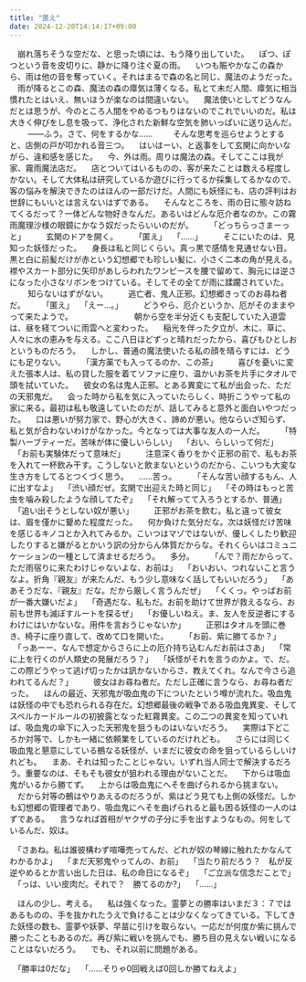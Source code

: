 ```yaml
---
title: "匿え"
date: 2024-12-20T14:14:17+09:00
---
```

　崩れ落ちそうな空だな、と思った頃には、もう降り出していた。
　ぽつ、ぽつという音を皮切りに、静かに降り注ぐ夏の雨。
　いつも賑やかなこの森から、雨は他の音を奪っていく。それはまるで森の名と同じ、魔法のようだった。
　雨が降るとこの森、魔法の森の瘴気は薄くなる。私とて未だ人間、瘴気に相当慣れたとはいえ、無いほうが楽なのは間違いない。
　魔法使いとしてどうなんだとは思うが、今のところ人間をやめるつもりはないのでこれでいいのだ。私は大きく伸びをし息を吸って、浄化された新鮮な空気を肺いっぱいに送り込んだ。
　
　――ふう。さて、何をするかな……
　
　そんな思考を巡らせようとすると、店側の戸が叩かれる音三つ。
　はいはーい、と返事をして玄関に向かいながら、違和感を感じた。
　今、外は雨。周りは魔法の森。そしてここは我が家、霧雨魔法店だ。
　店とついてはいるものの、客が来たことは数える程度しかない。そして大体私は研究しているか遊びに行ってるか採集してるかなので、客の悩みを解決できたのはほんの一部だけだ。人間にも妖怪にも、店の評判はお世辞にもいいとは言えないはずである。
　そんなところを、雨の日に態々訪ねてくるだって？一体どんな物好きなんだ。あるいはどんな厄介者なのか。この霧雨魔理沙様の眼鏡にかなう奴だったらいいのだが。
　
　「どっちらっさまーっと」
　
　玄関のドアを開く。
　
　「匿え」
　「……」
　
　そこにいたのは、見知った妖怪だった。
　身長は私と同じくらい。真っ黒で感情を見通せない目。黒と白に前髪だけが赤という幻想郷でも珍しい髪に、小さく二本の角が見える。襟やスカート部分に矢印があしらわれたワンピースを腰で留めて、胸元には逆さになった小さなリボンをつけている。そしてその全てが雨に蹂躙されていた。
　
　知らないはずがない。
　
　逃亡者、鬼人正邪。幻想郷きってのお尋ね者だ。
　
　「匿え」
　「えー…。」
　
　どうやら、厄介というか、厄がそのままやって来たようで。
　
　
　
　
　
　朝から空を半分近くも支配していた入道雲は、昼を経てついに雨雲へと変わった。
　稲光を伴った夕立が、木に、草に、人々に水の恵みを与える。ここ八日ほどずっと晴れだったから、喜びもひとしおというものだろう。
　しかし、普通の魔法使いたる私の顔を晴らすには、どうにも足りない。
　
　「漢方薬でも入ってるのか、この茶」
　
　喜びを憂いに変えた張本人は、私の貸した服を着てソファに座り、温かいお茶を片手にタオルで頭を拭いていた。
　彼女の名は鬼人正邪。とある異変にて私が出会った、ただの天邪鬼だ。
　会った時から私を気に入っていたらしく、時折こうやって私の家に来る。最初は私も敬遠していたのだが、話してみると意外と面白いやつだった。
　口は悪いが努力家で、野心が大きく、諦めが悪い。他ならいざ知らず、私と気が合わないわけがなかった。今となっては大事な友人の一人だ。
　
　「特製ハーブティーだ。苦味が体に優しいらしい」
　「おい、らしいって何だ」
　「お前も実験体だって意味だ」
　
　注意深く香りをかぐ正邪の前で、私もお茶を入れて一杯飲み干す。こうしないと飲まないというのだから、こいつも大変な生き方をしてるとつくづく思う。
　……苦っ。
　
　「そんな苦い顔するもん、人に出すなよ」
　「渋い顔だぜ。玄関で出迎えた時と同じ」
　「その時はもっと苦虫を噛み殺したような顔してたぞ」
　「それ解ってて入ろうとするか、普通」
　「追い出そうとしない奴が悪い」
　
　正邪がお茶を飲む。私と違って彼女は、眉を僅かに顰めた程度だった。
　何か負けた気分だな。次は妖怪だけ苦味を感じるキノコとか入れてみるか。こいつはマゾではないが、優しくしたり歓迎したりすると嫌がるとかいう訳の分からん体質だからな。それくらいはコミュニケーションの一種として済ませるだろう。
　多分。
　
　「んで？雨だからって、ただ雨宿りに来たわけじゃないよな、お前は」
　「おいおい、つれないこと言うなよ。折角『親友』が来たんだ、もう少し意味なく話してもいいだろう」
　「ああそうだな、『親友』だな。だから厳しく言うんだぜ」
　「くくっ。やっぱお前が一番大嫌いだよ」
　「奇遇だな、私もだ。お前を助けて世界が救えるなら、お前も世界も滅ぼすルートを探るぜ」
　「お優しいねえ。ま、友人を反逆者にするわけにはいかないな。用件を言おうじゃないか」
　
　正邪はタオルを頭に巻き、椅子に座り直して、改めて口を開いた。
　
　「お前、紫に勝てるか？」
　「っあーー、なんで想定からさらに上の厄介持ち込むんだお前はさあ」
　「常に上を行くのが人類史の発展だろう？」
　「妖怪がそれを言うのかよ。で、だ。この際どうやって逃げ切ったかは訊かないからさ、教えてくれ。なんで今さら追われてるんだ？」
　
　彼女はお尋ね者だ。ただし正確に言うなら、お尋ね者だった。
　ほんの最近、天邪鬼が吸血鬼の下についたという噂が流れた。吸血鬼は妖怪の中でも恐れられる存在だ。幻想郷最後の戦争である吸血鬼異変、そしてスペルカードルールの初披露となった紅霧異変。この二つの異変を知っていれば、吸血鬼の傘下に入った天邪鬼を狙うものはいないだろう。
　実際は下どころか対等で、しかも一緒に依頼業をしているのだけれども。
　さらには同じく吸血鬼と懇意にしている鵺なる妖怪が、いまだに彼女の命を狙っているらしいけれども。
　まあ、それは知ったことじゃない。いずれ当人同士で解決するだろう。重要なのは、そもそも彼女が狙われる理由がないことだ。
　下からは吸血鬼がいるから勝てず。
　上からは吸血鬼にへそを曲げられるから挑まない。
　だから対等の鵺はやりあえるのだろうが、紫はどう見ても上側の妖怪だ。しかも幻想郷の管理者であり、吸血鬼にへそを曲げられると最も困る妖怪の一人のはずである。
　言うなれば首相がヤクザの子分に手を出すようなもの。何をしているんだ、奴は。

　「さあね。私は誰彼構わず喧嘩売ってんだ、どれが奴の琴線に触れたかなんてわかるかよ」
　「まだ天邪鬼やってんの、お前」
　「当たり前だろう？　私が反逆やめるとか言い出した日は、私の命日になるぞ」
　「ご立派な信念だことで」
　「っは、いい皮肉だ。それで？　勝てるのか?」
　「……」

　ほんの少し、考える。
　私は強くなった。霊夢との勝率はいまだ３：７ではあるものの、手を抜かれたうえで負けることは少なくなってきている。下してきた妖怪の数も、霊夢や妖夢、早苗に引けを取らない。一応だが何度か紫に挑んで勝ったこともあるのだ。再び紫に戦いを挑んでも、勝ち目の見えない戦いになることはないだろう。
　でも、それ以前に問題がある。

　「勝率は0だな」
　「……そりゃ0回戦えば0回しか勝てねえよ」
　
　
　







　
　
　
